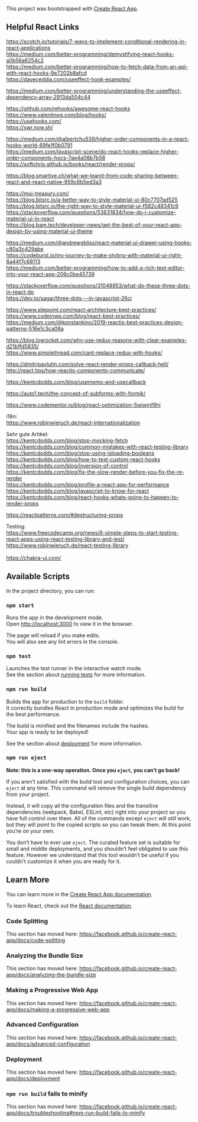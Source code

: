 This project was bootstrapped with [Create React App](https://github.com/facebook/create-react-app).

## Helpful React Links
https://scotch.io/tutorials/7-ways-to-implement-conditional-rendering-in-react-applications <br />
https://medium.com/better-programming/demystifying-react-hooks-a0b56a6254c2<br/>
https://medium.com/better-programming/how-to-fetch-data-from-an-api-with-react-hooks-9e7202b8afcd<br/>
https://daveceddia.com/useeffect-hook-examples/<br>

https://medium.com/better-programming/understanding-the-useeffect-dependency-array-2913da504c44

https://github.com/rehooks/awesome-react-hooks<br>
https://www.valentinog.com/blog/hooks/<br>
https://usehooks.com/<br>
https://swr.now.sh/

https://medium.com/@albertchu539/higher-order-components-in-a-react-hooks-world-69fe1f0b0791<br>
https://medium.com/javascript-scene/do-react-hooks-replace-higher-order-components-hocs-7ae4a08b7b58<br>
https://softchris.github.io/books/react/render-props/

https://blog.smartive.ch/what-we-learnt-from-code-sharing-between-react-and-react-native-959c6b5ed3a3

https://mui-treasury.com/ <br/>
https://blog.bitsrc.io/a-better-way-to-style-material-ui-80c7707ad525<br/>
https://blog.bitsrc.io/the-right-way-to-style-material-ui-f582c48341c9<br/>
https://stackoverflow.com/questions/53631834/how-do-i-customize-material-ui-in-react<br>
https://blog.bam.tech/developer-news/get-the-best-of-your-react-app-design-by-using-material-ui-theme<br>

https://medium.com/@andrewgbliss/react-material-ui-drawer-using-hooks-c80a3c429abe<br>
https://codeburst.io/my-journey-to-make-styling-with-material-ui-right-6a44f7c68113<br>
https://medium.com/better-programming/how-to-add-a-rich-text-editor-into-your-react-app-206c0be45739<br>


https://stackoverflow.com/questions/31048953/what-do-these-three-dots-in-react-do<br/>
https://dev.to/sagar/three-dots---in-javascript-26ci

https://www.sitepoint.com/react-architecture-best-practices/<br>
https://www.codeinwp.com/blog/react-best-practices/<br>
https://medium.com/@konstankino/2019-reactjs-best-practices-design-patterns-516e1c3ca06a

https://blog.logrocket.com/why-use-redux-reasons-with-clear-examples-d21bffd5835/<br>
https://www.simplethread.com/cant-replace-redux-with-hooks/

https://dmitripavlutin.com/solve-react-render-props-callback-hell/<br>
http://react.tips/how-reactjs-components-communicate/

https://kentcdodds.com/blog/usememo-and-usecallback

https://auto1.tech/the-concept-of-subforms-with-formik/


https://www.codementor.io/blog/react-optimization-5wiwjnf9hj


i18n:<br>
https://www.robinwieruch.de/react-internationalization


Sehr gute Artikel:<br>
https://kentcdodds.com/blog/stop-mocking-fetch<br>
https://kentcdodds.com/blog/common-mistakes-with-react-testing-library<br>
https://kentcdodds.com/blog/stop-using-isloading-booleans<br>
https://kentcdodds.com/blog/how-to-test-custom-react-hooks<br>
https://kentcdodds.com/blog/inversion-of-control<br>
https://kentcdodds.com/blog/fix-the-slow-render-before-you-fix-the-re-render<br>
https://kentcdodds.com/blog/profile-a-react-app-for-performance<br>
https://kentcdodds.com/blog/javascript-to-know-for-react<br>
https://kentcdodds.com/blog/react-hooks-whats-going-to-happen-to-render-props


https://reactpatterns.com/#destructuring-props

Testing:<br>
https://www.freecodecamp.org/news/8-simple-steps-to-start-testing-react-apps-using-react-testing-library-and-jest/<br>
https://www.robinwieruch.de/react-testing-library<br>
<br>
https://chakra-ui.com/




## Available Scripts

In the project directory, you can run:

### `npm start`

Runs the app in the development mode.<br />
Open [http://localhost:3000](http://localhost:3000) to view it in the browser.

The page will reload if you make edits.<br />
You will also see any lint errors in the console.

### `npm test`

Launches the test runner in the interactive watch mode.<br />
See the section about [running tests](https://facebook.github.io/create-react-app/docs/running-tests) for more information.

### `npm run build`

Builds the app for production to the `build` folder.<br />
It correctly bundles React in production mode and optimizes the build for the best performance.

The build is minified and the filenames include the hashes.<br />
Your app is ready to be deployed!

See the section about [deployment](https://facebook.github.io/create-react-app/docs/deployment) for more information.

### `npm run eject`

**Note: this is a one-way operation. Once you `eject`, you can’t go back!**

If you aren’t satisfied with the build tool and configuration choices, you can `eject` at any time. This command will remove the single build dependency from your project.

Instead, it will copy all the configuration files and the transitive dependencies (webpack, Babel, ESLint, etc) right into your project so you have full control over them. All of the commands except `eject` will still work, but they will point to the copied scripts so you can tweak them. At this point you’re on your own.

You don’t have to ever use `eject`. The curated feature set is suitable for small and middle deployments, and you shouldn’t feel obligated to use this feature. However we understand that this tool wouldn’t be useful if you couldn’t customize it when you are ready for it.

## Learn More

You can learn more in the [Create React App documentation](https://facebook.github.io/create-react-app/docs/getting-started).

To learn React, check out the [React documentation](https://reactjs.org/).

### Code Splitting

This section has moved here: https://facebook.github.io/create-react-app/docs/code-splitting

### Analyzing the Bundle Size

This section has moved here: https://facebook.github.io/create-react-app/docs/analyzing-the-bundle-size

### Making a Progressive Web App

This section has moved here: https://facebook.github.io/create-react-app/docs/making-a-progressive-web-app

### Advanced Configuration

This section has moved here: https://facebook.github.io/create-react-app/docs/advanced-configuration

### Deployment

This section has moved here: https://facebook.github.io/create-react-app/docs/deployment

### `npm run build` fails to minify

This section has moved here: https://facebook.github.io/create-react-app/docs/troubleshooting#npm-run-build-fails-to-minify
